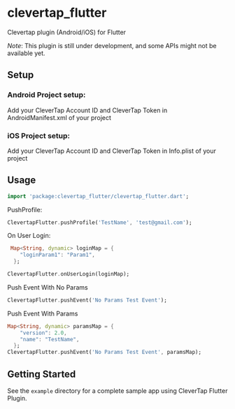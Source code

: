 # clevertap_flutter

Clevertap plugin (Android/iOS) for Flutter

*Note*: This plugin is still under development, and some APIs might not be available yet. 

## Setup

### Android Project setup:

Add your CleverTap Account ID and CleverTap Token in AndroidManifest.xml of your project

### iOS Project setup:

Add your CleverTap Account ID and CleverTap Token in Info.plist of your project

## Usage

```dart
import 'package:clevertap_flutter/clevertap_flutter.dart';
```

PushProfile:

```dart
ClevertapFlutter.pushProfile('TestName', 'test@gmail.com');
```

On User Login:

```dart
 Map<String, dynamic> loginMap = {
    "loginParam1": "Param1",
  };

ClevertapFlutter.onUserLogin(loginMap);
```

Push Event With No Params

```dart
ClevertapFlutter.pushEvent('No Params Test Event');
```

Push Event With Params

```dart
Map<String, dynamic> paramsMap = {
    "version": 2.0,
    "name": "TestName",
  };
ClevertapFlutter.pushEvent('No Params Test Event', paramsMap);
```

## Getting Started

See the `example` directory for a complete sample app using CleverTap Flutter Plugin.
